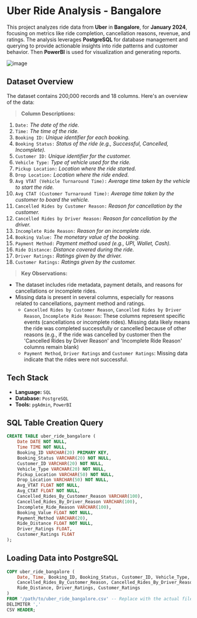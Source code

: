 # Uber Ride Analysis - Bangalore

This project analyzes ride data from **Uber** in **Bangalore**, for **January 2024**, focusing on metrics like ride completion, cancellation reasons, revenue, and ratings. The analysis leverages **PostgreSQL** for database management and querying to provide actionable insights into ride patterns and customer behavior. Then **PowerBI** is used for visualization and generating reports.

![image](https://github.com/user-attachments/assets/bb0c99ec-9a45-4d8f-b0e0-ef9a9dd1dee6)

## Dataset Overview

The dataset contains 200,000 records and 18 columns. Here's an overview of the data:

> **Column Descriptions:**

1. `Date:` _The date of the ride._
2. `Time:` _The time of the ride._
3. `Booking ID:` _Unique identifier for each booking._
4. `Booking Status:` _Status of the ride (e.g., Successful, Cancelled, Incomplete)._
5. `Customer ID:` _Unique identifier for the customer._
6. `Vehicle Type:` _Type of vehicle used for the ride._
7. `Pickup Location:` _Location where the ride started._
8. `Drop Location:` _Location where the ride ended._
9. `Avg VTAT (Vehicle Turnaround Time):` _Average time taken by the vehicle to start the ride._
10. `Avg CTAT (Customer Turnaround Time):` _Average time taken by the customer to board the vehicle._
11. `Cancelled Rides by Customer Reason:` _Reason for cancellation by the customer._
12. `Cancelled Rides by Driver Reason:` _Reason for cancellation by the driver._
13. `Incomplete Ride Reason:` _Reason for an incomplete ride._
14. `Booking Value:` _The monetary value of the booking._
15. `Payment Method:` _Payment method used (e.g., UPI, Wallet, Cash)._
16. `Ride Distance:` _Distance covered during the ride._
17. `Driver Ratings:` _Ratings given by the driver._
18. `Customer Ratings:` _Ratings given by the customer._

> **Key Observations:**

- The dataset includes ride metadata, payment details, and reasons for cancellations or incomplete rides.
- Missing data is present in several columns, especially for reasons related to cancellations, payment method and ratings.
  - `Cancelled Rides by Customer Reason`, `Cancelled Rides by Driver Reason`, `Incomplete Ride Reason`: These columns represent specific events (cancellations or incomplete rides). Missing data likely means the ride was completed successfully or cancelled because of other reasons (e.g., if the ride was cancelled by customer then the 'Cancelled Rides by Driver Reason' and 'Incomplete Ride Reason' columns remain blank)
  - `Payment Method`, `Driver Ratings` and `Customer Ratings`: Missing data indicate that the rides were not successful.

## Tech Stack

- **Language:** `SQL`
- **Database:** `PostgreSQL`
- **Tools:** `pgAdmin`, `PowerBI`

## SQL Table Creation Query

```sql
CREATE TABLE uber_ride_bangalore (
    Date DATE NOT NULL,
    Time TIME NOT NULL,
    Booking_ID VARCHAR(20) PRIMARY KEY,
    Booking_Status VARCHAR(20) NOT NULL,
    Customer_ID VARCHAR(20) NOT NULL,
    Vehicle_Type VARCHAR(20) NOT NULL,
    Pickup_Location VARCHAR(50) NOT NULL,
    Drop_Location VARCHAR(50) NOT NULL,
    Avg_VTAT FLOAT NOT NULL,
    Avg_CTAT FLOAT NOT NULL,
    Cancelled_Rides_By_Customer_Reason VARCHAR(100),
    Cancelled_Rides_By_Driver_Reason VARCHAR(100),
    Incomplete_Ride_Reason VARCHAR(100),
    Booking_Value FLOAT NOT NULL,
    Payment_Method VARCHAR(20),
    Ride_Distance FLOAT NOT NULL,
    Driver_Ratings FLOAT,
    Customer_Ratings FLOAT
);
```

## Loading Data into PostgreSQL

```sql
COPY uber_ride_bangalore (
    Date, Time, Booking_ID, Booking_Status, Customer_ID, Vehicle_Type, Pickup_Location, Drop_Location, Avg_VTAT, Avg_CTAT,
    Cancelled_Rides_By_Customer_Reason, Cancelled_Rides_By_Driver_Reason, Incomplete_Ride_Reason, Booking_Value, Payment_Method,
    Ride_Distance, Driver_Ratings, Customer_Ratings
)
FROM '/path/to/uber_ride_bangalore.csv' -- Replace with the actual file path
DELIMITER ',' 
CSV HEADER;
```

